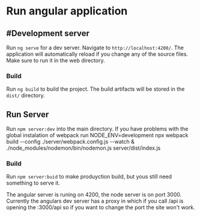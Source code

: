# Run angular application

## #Development server

Run `ng serve` for a dev server. Navigate to `http://localhost:4200/`. The application will automatically reload if you change any of the source files.
Make sure to run it in the web directory.

### Build

Run `ng build` to build the project. The build artifacts will be stored in the `dist/` directory.

## Run Server

Run `npm server:dev` into the main directory. If you have problems with the global instalation of webpack run
NODE_ENV=development npx webpack build --config ./server/webpack.config.js --watch & ./node_modules/nodemon/bin/nodemon.js server/dist/index.js

### Build

Run `npm server:buid` to make produyction build, but yous still need something to serve it.

The angular server is runing on 4200, the node server is on port 3000. Currently the angulars dev server has a proxy in which if you call /api is opening the :3000/api so if you want to change the port the site won't work.
